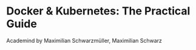 # Docker & Kubernetes: The Practical Guide
Academind by Maximilian Schwarzmüller, Maximilian Schwarz